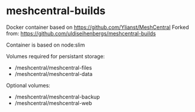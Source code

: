 # meshcentral-builds
Docker container based on https://github.com/Ylianst/MeshCentral
Forked from: https://github.com/uldiseihenbergs/meshcentral-builds


Container is based on node:slim

Volumes required for persistant storage:
- /meshcentral/meshcentral-files
- /meshcentral/meshcentral-data

Optional volumes:
- /meshcentral/meshcentral-backup
- /meshcentral/meshcentral-web

